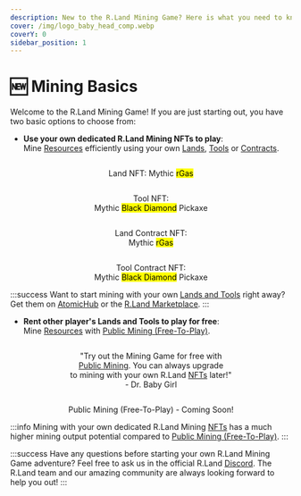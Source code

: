 ```yaml
---
description: New to the R.Land Mining Game? Here is what you need to know!
cover: /img/logo_baby_head_comp.webp
coverY: 0
sidebar_position: 1
---
```


# 🆕 Mining Basics

Welcome to the R.Land Mining Game! If you are just starting out, you have two basic options to choose from:

* **Use your own dedicated R.Land Mining NFTs to play**: <br/>
  Mine [Resources](/tokenomics/in-game-tokens/resources-alloy-circuit-pixel-rgas) efficiently using your own [Lands](/nfts/lands-and-tools.md#lands), [Tools](/nfts/lands-and-tools.md#tools) or [Contracts](/nfts/land-and-tool-contracts).

<div>

<center><img src="/img/rgas_mythic-50e2bc72_comp2.webp" alt="" /><figcaption><p>Land NFT: Mythic <mark style={{ color:'red' }}>rGas</mark></p></figcaption></center>

 

<center><img src="/img/axe_mythic-bcd869e5_comp2.webp" alt="" /><figcaption><p>Tool NFT: <br/>Mythic <mark style={{ color:'purple' }}>Black Diamond</mark> Pickaxe</p></figcaption></center>

</div>

<div>

<center><img src="/img/contract_rgas_legendary-2ee9af38_comp2.webp" alt="" /><figcaption><p>Land Contract NFT: <br/>Mythic <mark style={{ color:'red' }}>rGas</mark></p></figcaption></center>

 

<center><img src="/img/contract_axe_mythic_comp2.png" alt="" /><figcaption><p>Tool Contract NFT:<br/>Mythic <mark style={{ color:'purple' }}>Black Diamond</mark> Pickaxe</p></figcaption></center>

</div>

:::success
Want to start mining with your own [Lands and Tools](/nfts/lands-and-tools) right away? Get them on [AtomicHub](https://wax.atomichub.io/market?collection\_name=rland\&order=desc\&sort=created\&symbol=WAX) or the [R.Land Marketplace](https://market.r.land).
:::

* **Rent other player's Lands and Tools to play for free**: <br/>
  Mine [Resources](/tokenomics/in-game-tokens/resources-alloy-circuit-pixel-rgas) with [Public Mining (Free-To-Play)](public-mining-free-to-play.md).

<div>

<center><img src="/img/thumbs_up_NOsmile_badge_(1).png" alt="" /><figcaption><p>"Try out the Mining Game for free with <br/><a href="public-mining-free-to-play.md">Public Mining</a>. You can always upgrade <br/>to mining with your own R.Land <a href="/nfts">NFTs</a> later!"<br/>- Dr. Baby Girl</p></figcaption></center>

 

<center><img src="/img/Public_Mining_Comp.jpg" alt="" /><figcaption><p>Public Mining (Free-To-Play) - Coming Soon!</p></figcaption></center>

</div>

:::info
Mining with your own dedicated R.Land Mining [NFTs](/nfts) has a much higher mining output potential compared to [Public Mining (Free-To-Play)](public-mining-free-to-play.md).
:::

:::success
Have any questions before starting your own R.Land Mining Game adventure? Feel free to ask us in the official R.Land [Discord](https://discord.com/invite/rland). The R.Land team and our amazing community are always looking forward to help you out!
:::
